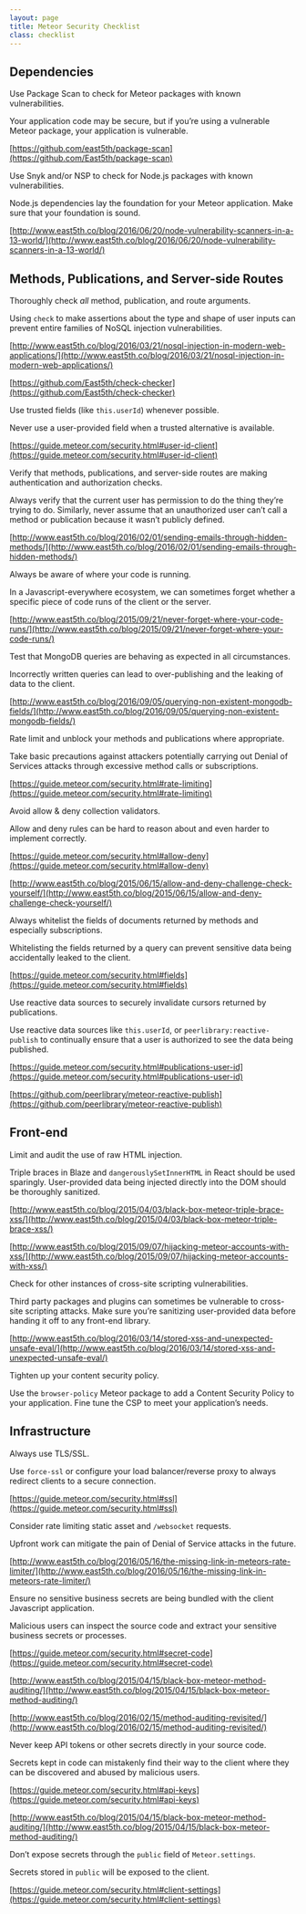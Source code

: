 ```yaml
---
layout: page
title: Meteor Security Checklist
class: checklist
---
```


## Dependencies

<p class="todo-item"><i data-feather="check-square"></i> Use Package Scan to check for Meteor packages with known vulnerabilities.</p>

Your application code may be secure, but if you’re using a vulnerable Meteor package, your application is vulnerable.

<i data-feather="link"></i> [https://github.com/east5th/package-scan](https://github.com/East5th/package-scan)

<p class="todo-item"><i data-feather="check-square"></i> Use Snyk and/or NSP to check for Node.js packages with known vulnerabilities.</p>

Node.js dependencies lay the foundation for your Meteor application. Make sure that your foundation is sound.

<i data-feather="link"></i> [http://www.east5th.co/blog/2016/06/20/node-vulnerability-scanners-in-a-13-world/](http://www.east5th.co/blog/2016/06/20/node-vulnerability-scanners-in-a-13-world/)

## Methods, Publications, and Server-side Routes

<p class="todo-item"><i data-feather="check-square"></i> Thoroughly check <em>all</em> method, publication, and route arguments.</p>

Using `check` to make assertions about the type and shape of user inputs can prevent entire families of NoSQL injection vulnerabilities.

<i data-feather="link"></i> [http://www.east5th.co/blog/2016/03/21/nosql-injection-in-modern-web-applications/](http://www.east5th.co/blog/2016/03/21/nosql-injection-in-modern-web-applications/)

<i data-feather="link"></i> [https://github.com/East5th/check-checker](https://github.com/East5th/check-checker)

<p class="todo-item"><i data-feather="check-square"></i> Use trusted fields (like <code class="highlighter-rogue">this.userId</code>) whenever possible.</p>

Never use a user-provided field when a trusted alternative is available.

<i data-feather="link"></i> [https://guide.meteor.com/security.html#user-id-client](https://guide.meteor.com/security.html#user-id-client)

<p class="todo-item"><i data-feather="check-square"></i> Verify that methods, publications, and server-side routes are making authentication and authorization checks.</p>

Always verify that the current user has permission to do the thing they’re trying to do. Similarly, never assume that an unauthorized user can’t call a method or publication because it wasn’t publicly defined.

<i data-feather="link"></i> [http://www.east5th.co/blog/2016/02/01/sending-emails-through-hidden-methods/](http://www.east5th.co/blog/2016/02/01/sending-emails-through-hidden-methods/)

<p class="todo-item"><i data-feather="check-square"></i> Always be aware of where your code is running.</p>

In a Javascript-everywhere ecosystem, we can sometimes forget whether a specific piece of code runs of the client or the server.

<i data-feather="link"></i> [http://www.east5th.co/blog/2015/09/21/never-forget-where-your-code-runs/](http://www.east5th.co/blog/2015/09/21/never-forget-where-your-code-runs/)

<p class="todo-item"><i data-feather="check-square"></i> Test that MongoDB queries are behaving as expected in all circumstances.</p>

Incorrectly written queries can lead to over-publishing and the leaking of data to the client.

<i data-feather="link"></i> [http://www.east5th.co/blog/2016/09/05/querying-non-existent-mongodb-fields/](http://www.east5th.co/blog/2016/09/05/querying-non-existent-mongodb-fields/)

<p class="todo-item"><i data-feather="check-square"></i> Rate limit and unblock your methods and publications where appropriate.</p>

Take basic precautions against attackers potentially carrying out Denial of Services attacks through excessive method calls or subscriptions.

<i data-feather="link"></i> [https://guide.meteor.com/security.html#rate-limiting](https://guide.meteor.com/security.html#rate-limiting)

<p class="todo-item"><i data-feather="check-square"></i> Avoid allow & deny collection validators.</p>

Allow and deny rules can be hard to reason about and even harder to implement correctly.

<i data-feather="link"></i> [https://guide.meteor.com/security.html#allow-deny](https://guide.meteor.com/security.html#allow-deny)

<i data-feather="link"></i> [http://www.east5th.co/blog/2015/06/15/allow-and-deny-challenge-check-yourself/](http://www.east5th.co/blog/2015/06/15/allow-and-deny-challenge-check-yourself/)

<p class="todo-item"><i data-feather="check-square"></i> Always whitelist the fields of documents returned by methods and especially subscriptions.</p>

Whitelisting the fields returned by a query can prevent sensitive data being accidentally leaked to the client.

<i data-feather="link"></i> [https://guide.meteor.com/security.html#fields](https://guide.meteor.com/security.html#fields)

<p class="todo-item"><i data-feather="check-square"></i> Use reactive data sources to securely invalidate cursors returned by publications.</p>

Use reactive data sources like `this.userId`, or `peerlibrary:reactive-publish` to continually ensure that a user is authorized to see the data being published.

<i data-feather="link"></i> [https://guide.meteor.com/security.html#publications-user-id](https://guide.meteor.com/security.html#publications-user-id)

<i data-feather="link"></i> [https://github.com/peerlibrary/meteor-reactive-publish](https://github.com/peerlibrary/meteor-reactive-publish)

## Front-end

<p class="todo-item"><i data-feather="check-square"></i> Limit and audit the use of raw HTML injection.</p>

Triple braces in Blaze and `dangerouslySetInnerHTML` in React should be used sparingly. User-provided data being injected directly into the DOM should be thoroughly sanitized.

<i data-feather="link"></i> [http://www.east5th.co/blog/2015/04/03/black-box-meteor-triple-brace-xss/](http://www.east5th.co/blog/2015/04/03/black-box-meteor-triple-brace-xss/)

<i data-feather="link"></i> [http://www.east5th.co/blog/2015/09/07/hijacking-meteor-accounts-with-xss/](http://www.east5th.co/blog/2015/09/07/hijacking-meteor-accounts-with-xss/)

<p class="todo-item"><i data-feather="check-square"></i> Check for other instances of cross-site scripting vulnerabilities.</p>

Third party packages and plugins can sometimes be vulnerable to cross-site scripting attacks. Make sure you’re sanitizing user-provided data before handing it off to any front-end library.

<i data-feather="link"></i> [http://www.east5th.co/blog/2016/03/14/stored-xss-and-unexpected-unsafe-eval/](http://www.east5th.co/blog/2016/03/14/stored-xss-and-unexpected-unsafe-eval/)

<p class="todo-item"><i data-feather="check-square"></i> Tighten up your content security policy.</p>

Use the `browser-policy` Meteor package to add a Content Security Policy to your application. Fine tune the CSP to meet your application’s needs.



## Infrastructure

<p class="todo-item"><i data-feather="check-square"></i> Always use TLS/SSL.</p>

Use `force-ssl` or configure your load balancer/reverse proxy to always redirect clients to a secure connection.

<i data-feather="link"></i> [https://guide.meteor.com/security.html#ssl](https://guide.meteor.com/security.html#ssl)

<p class="todo-item"><i data-feather="check-square"></i> Consider rate limiting static asset and <code class="highlighter-rogue">/websocket</code> requests.</p>

Upfront work can mitigate the pain of Denial of Service attacks in the future.

<i data-feather="link"></i> [http://www.east5th.co/blog/2016/05/16/the-missing-link-in-meteors-rate-limiter/](http://www.east5th.co/blog/2016/05/16/the-missing-link-in-meteors-rate-limiter/)

<p class="todo-item"><i data-feather="check-square"></i> Ensure no sensitive business secrets are being bundled with the client Javascript application.</p>

Malicious users can inspect the source code and extract your sensitive business secrets or processes.

<i data-feather="link"></i> [https://guide.meteor.com/security.html#secret-code](https://guide.meteor.com/security.html#secret-code)

<i data-feather="link"></i> [http://www.east5th.co/blog/2015/04/15/black-box-meteor-method-auditing/](http://www.east5th.co/blog/2015/04/15/black-box-meteor-method-auditing/)

<i data-feather="link"></i> [http://www.east5th.co/blog/2016/02/15/method-auditing-revisited/](http://www.east5th.co/blog/2016/02/15/method-auditing-revisited/)

<p class="todo-item"><i data-feather="check-square"></i> Never keep API tokens or other secrets directly in your source code.</p>

Secrets kept in code can mistakenly find their way to the client where they can be discovered and abused by malicious users.

<i data-feather="link"></i> [https://guide.meteor.com/security.html#api-keys](https://guide.meteor.com/security.html#api-keys)

<i data-feather="link"></i> [http://www.east5th.co/blog/2015/04/15/black-box-meteor-method-auditing/](http://www.east5th.co/blog/2015/04/15/black-box-meteor-method-auditing/)

<p class="todo-item"><i data-feather="check-square"></i> Don’t expose secrets through the <code class="highlighter-rogue">public</code> field of <code class="highlighter-rogue">Meteor.settings</code>.</p>

Secrets stored in `public` will be exposed to the client.

<i data-feather="link"></i> [https://guide.meteor.com/security.html#client-settings](https://guide.meteor.com/security.html#client-settings)
